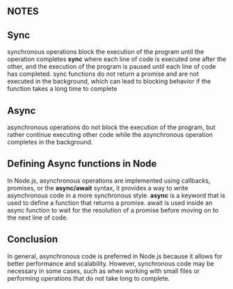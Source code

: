 ## NOTES

## Sync
synchronous operations block the execution of the program until the operation completes
**sync** where each line of code is executed one after the other, and the execution of the program is paused until each line of code has completed. sync functions do not return a promise and are not executed in the background, which can lead to blocking behavior if the function takes a long time to complete

## Async
asynchronous operations do not block the execution of the program, but rather continue executing other code while the asynchronous operation completes in the background.

## Defining Async functions in Node
In Node.js, asynchronous operations are implemented using callbacks, promises, or the **async/await** syntax, it provides a way to write asynchronous code in a more synchronous style.
**async** is a keyword that is used to define a function that returns a promise. await is used inside an async function to wait for the resolution of a promise before moving on to the next line of code.

## Conclusion
In general, asynchronous code is preferred in Node.js because it allows for better performance and scalability. However, synchronous code may be necessary in some cases, such as when working with small files or performing operations that do not take long to complete.

